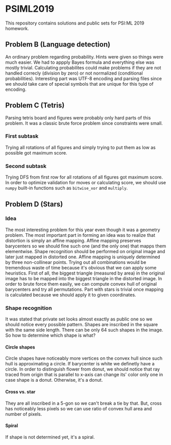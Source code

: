 # PSIML2019
This repository contains solutions and public sets for PSI:ML 2019 homework.

## Problem B (Language detection)
An ordinary problem regarding probability. Hints were given so things were much easier. We had to appply Bayes formula and everything else was mostly trivial.
Calculating probabilites could make problems if they are not handled correcly (division by zero) or not normalized (conditional probabilities).
Interesting part was UTF-8 encoding and parsing files since we should take care of special symbols that are unique for this type of encoding.
## Problem C (Tetris)
Parsing tetris board and figures were probably only hard parts of this problem. It was a classic brute force problem since constraints were small.
### First subtask
Trying all rotations of all figures and simply trying to put them as low as possible got maximum score.
### Second subtask
Trying DFS from first row for all rotations of all figures got maximum score.
In order to optimize validation for moves or calculating score, we should use `numpy` built-in functions such as `bitwise_xor` and `multiply`.
## Problem D (Stars)
### Idea
The most interesting problem for this year even though it was a geometry problem. The most important part in forming an idea was to realize that distortion is simply an affine mapping.
Affine mapping preserves barycenters so we should fine such one (and the only one) that mapps them elementwise.
Shape recognition should be performed on original image and later just mapped in distorted one. Affine mapping is uniquely determined by three non-collinear points.
Trying out all combinations would be tremendous waste of time because it's obvious that we can apply some heuristics. First of all, the biggest triangle (measured by area) in the original image
has to be mapped into the biggest triangle in the distorted image. In order to brute force them easily, we can compute convex hull of original barycenters and try all permutations.
Part with stars is trivial once mapping is calculated because we should apply it to given coordinates.
### Shape recognition
It was stated that private set looks almost exactly as public one so we should notice every possible pattern. Shapes are inscribed in the square with the same side length.
There can be only 64 such shapes in the image. So how to determine which shape is what?
#### Circle shapes
Circle shapes have noticeably more vertices on the convex hull since such hull is approximating a circle. If barycenter is white we definetly have a circle. In order to distinguish
flower from donut, we should notice that ray traced from origin that is parallel to x-axis can change its' color only one in case shape is a donut. Otherwise, it's a donut.
#### Cross vs. star
They are all inscribed in a 5-gon so we can't break a tie by that. But, cross has noticeably less pixels so we can use ratio of convex hull area and number of pixels.
#### Spiral
If shape is not determined yet, it's a spiral.
